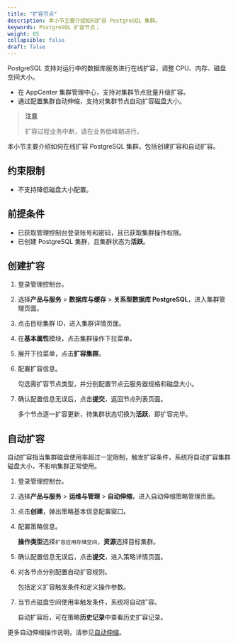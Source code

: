 ```yaml
---
title: "扩容节点"
description: 本小节主要介绍如何扩容 PostgreSQL 集群。 
keywords: PostgreSQL 扩容节点；
weight: 05
collapsible: false
draft: false
---
```



PostgreSQL 支持对运行中的数据库服务进行在线扩容，调整 CPU、内存、磁盘空间大小。

- 在 AppCenter 集群管理中心，支持对集群节点批量升级扩容。
- 通过配置集群自动伸缩，支持对集群节点自动扩容磁盘大小。

> **注意**
> 
> 扩容过程业务中断，请在业务低峰期进行。

本小节主要介绍如何在线扩容 PostgreSQL 集群，包括创建扩容和自动扩容。

## 约束限制

- 不支持降低磁盘大小配置。

## 前提条件

- 已获取管理控制台登录账号和密码，且已获取集群操作权限。
- 已创建 PostgreSQL 集群，且集群状态为**活跃**。

## 创建扩容

1. 登录管理控制台。
2. 选择**产品与服务** > **数据库与缓存** > **关系型数据库 PostgreSQL**，进入集群管理页面。
3. 点击目标集群 ID，进入集群详情页面。
4. 在**基本属性**模块，点击集群操作下拉菜单。
5. 展开下拉菜单，点击**扩容集群**。
6. 配置扩容信息。

   勾选需扩容节点类型，并分别配置节点云服务器规格和磁盘大小。

7. 确认配置信息无误后，点击**提交**，返回节点列表页面。

   多个节点逐一扩容更新，待集群状态切换为**活跃**，即扩容完毕。

## 自动扩容

自动扩容指当集群磁盘使用率超过一定限制，触发扩容条件，系统将自动扩容集群磁盘大小，不影响集群正常使用。

1. 登录管理控制台。
2. 选择**产品与服务** > **运维与管理** > **自动伸缩**，进入自动伸缩策略管理页面。
3. 点击**创建**，弹出策略基本信息配置窗口。
4. 配置策略信息。

   **操作类型**选择`扩容应用存储空间`，**资源**选择目标集群。

5. 确认配置信息无误后，点击**提交**，进入策略详情页面。
6. 对各节点分别配置自动扩容规则。
    
    包括定义扩容触发条件和定义操作参数。

7. 当节点磁盘空间使用率触发条件，系统将自动扩容。
   
   自动扩容后，可在策略**历史记录**中查看历史扩容记录。

更多自动伸缩操作说明，请参见[自动伸缩](../../../../../operation/autoscaling/)。
